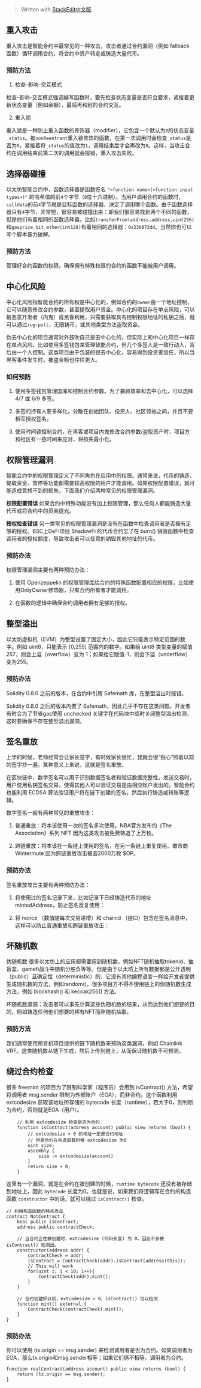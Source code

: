 


> Written with [StackEdit中文版](https://stackedit.cn/).

## 重入攻击

重入攻击是智能合约中最常见的一种攻击，攻击者通过合约漏洞（例如 fallback 函数）循环调用合约，将合约中资产转走或铸造大量代币。

### 预防方法

1. 检查-影响-交互模式

检查-影响-交互模式强调编写函数时，要先检查状态变量是否符合要求，紧接着更新状态变量（例如余额），最后再和别的合约交互。

2. 重入锁

重入锁是一种防止重入函数的修饰器（modifier），它包含一个默认为`0`的状态变量`_status`。被`nonReentrant`重入锁修饰的函数，在第一次调用时会检查`_status`是否为`0`，紧接着将`_status`的值改为`1`，调用结束后才会再改为`0`。这样，当攻击合约在调用结束前第二次的调用就会报错，重入攻击失败。

## 选择器碰撞

以太坊智能合约中，函数选择器是函数签名 `"<function name>(<function input types>)"` 的哈希值的前`4`个字节（`8`位十六进制）。当用户调用合约的函数时，`calldata`的前`4`字节就是目标函数的选择器，决定了调用哪个函数。由于函数选择器只有`4`字节，非常短，很容易被碰撞出来：即我们很容易找到两个不同的函数，但是他们有着相同的函数选择器。比如`transferFrom(address,address,uint256)`和`gasprice_bit_ether(int128)`有着相同的选择器：`0x23b872dd`。当然你也可以写个脚本暴力破解。

### 预防方法

管理好合约函数的权限，确保拥有特殊权限的合约的函数不能被用户调用。

## 中心化风险

中心化风险指智能合约的所有权是中心化的，例如合约的`owner`由一个地址控制，它可以随意修改合约参数，甚至提取用户资金。中心化的项目存在单点风险，可以被恶意开发者（内鬼）或黑客利用，只需要获取具有控制权限地址的私钥之后，就可以通过`rug-pull`，无限铸币，或其他类型方法盗取资金。

伪去中心化的项目通常对外鼓吹自己是去中心化的，但实际上和中心化项目一样存在单点风险。比如使用多签钱包来管理智能合约，但几个多签人是一致行动人，背后由一个人控制。这类项目由于包装的很去中心化，容易得到投资者信任，所以当黑客事件发生时，被盗金额也往往更大。

### 如何预防

1. 使用多签钱包管理国库和控制合约参数。为了兼顾效率和去中心化，可以选择 4/7 或 6/9 多签。

2. 多签的持有人要多样化，分散在创始团队、投资人、社区领袖之间，并且不要相互授权签名。

3. 使用时间锁控制合约，在黑客或项目内鬼修改合约参数/盗取资产时，项目方和社区有一些时间来应对，将损失最小化。

## 权限管理漏洞

智能合约中的权限管理定义了不同角色在应用中的权限。通常来说，代币的铸造、提取资金、暂停等功能都需要较高权限的用户才能调用。如果权限配置错误，就可能造成意想不到的损失。下面我们介绍两种常见的权限管理漏洞。

**权限配置错误**
如果合约中特殊功能没有加上权限管理，那么任何人都能铸造大量代币或将合约中的资金提光。

**授权检查错误**
另一类常见的权限管理漏洞是没有在函数中检查调用者是否拥有足够的授权。BSC上DeFi项目 ShadowFi 的代币合约忘了在 burn() 销毁函数中检查调用者的授权额度，导致攻击者可以任意的销毁其他地址的代币。

### 预防办法
权限管理漏洞主要有两种预防办法：

1. 使用 Openzeppelin 的权限管理库给合约的特殊函数配置相应的权限，比如使用OnlyOwner修饰器，只有合约所有者才能调用。

2. 在函数的逻辑中确保合约调用者拥有足够的授权。

## 整型溢出

以太坊虚拟机（EVM）为整型设置了固定大小，因此它只能表示特定范围的数字。例如 uint8，只能表示 [0,255] 范围内的数字。如果给 uint8 类型变量的赋值 257，则会上溢（overflow）变为 1；如果给它赋值-1，则会下溢（underflow）变为255。

### 预防办法

Solidity 0.8.0 之前的版本，在合约中引用 Safemath 库，在整型溢出时报错。

Solidity 0.8.0 之后的版本内置了 Safemath，因此几乎不存在这类问题。开发者有时会为了节省gas使用 unchecked 关键字在代码块中临时关闭整型溢出检测，这时要确保不存在整型溢出漏洞。

## 签名重放

上学的时候，老师经常会让家长签字，有时候家长很忙，我就会很“贴心”照着以前的签字抄一遍。某种意义上来说，这就是签名重放。

在区块链中，数字签名可以用于识别数据签名者和验证数据完整性。发送交易时，用户使用私钥签名交易，使得其他人可以验证交易是由相应账户发出的。智能合约也能利用 ECDSA 算法验证用户将在链下创建的签名，然后执行铸造或转账等逻辑。

数字签名一般有两种常见的重放攻击：

1. 普通重放：将本该使用一次的签名多次使用。NBA官方发布的《The Association》系列 NFT 因为这类攻击被免费铸造了上万枚。

2. 跨链重放：将本该在一条链上使用的签名，在另一条链上重复使用。做市商 Wintermute 因为跨链重放攻击被盗2000万枚 $OP。

### 预防办法

签名重放攻击主要有两种预防办法：

1. 将使用过的签名记录下来，比如记录下已经铸造代币的地址 mintedAddress，防止签名反复使用：

2. 将 nonce （数值随每次交易递增）和 chainid （链ID）包含在签名消息中，这样可以防止普通重放和跨链重放攻击：

## 坏随机数

伪随机数
很多以太坊上的应用都需要用到随机数，例如NFT随机抽取tokenId、抽盲盒、gamefi战斗中随机分胜负等等。但是由于以太坊上所有数据都是公开透明（public）且确定性（deterministic）的，它没有其他编程语言一样给开发者提供生成随机数的方法，例如random()。很多项目方不得不使用链上的伪随机数生成方法，例如 blockhash() 和 keccak256() 方法。

坏随机数漏洞：攻击者可以事先计算这些伪随机数的结果，从而达到他们想要的目的，例如铸造任何他们想要的稀有NFT而非随机抽取。

### 预防方法
我们通常使用预言机项目提供的链下随机数来预防这类漏洞，例如 Chainlink VRF。这类随机数从链下生成，然后上传到链上，从而保证随机数不可预测。

## 绕过合约检查

很多 freemint 的项目为了限制科学家（程序员）会用到 isContract() 方法，希望将调用者 msg.sender 限制为外部账户（EOA），而非合约。这个函数利用 extcodesize 获取该地址所存储的 bytecode 长度（runtime），若大于0，则判断为合约，否则就是EOA（用户）。
```
    // 利用 extcodesize 检查是否为合约
    function isContract(address account) public view returns (bool) {
        // extcodesize > 0 的地址一定是合约地址
        // 但是合约在构造函数时候 extcodesize 为0
        uint size;
        assembly {
            size := extcodesize(account)
        }
        return size > 0;
    }
```
这里有一个漏洞，就是在合约在被创建的时候，`runtime bytecode` 还没有被存储到地址上，因此 `bytecode` 长度为0。也就是说，如果我们将逻辑写在合约的构造函数 `constructor` 中的话，就可以绕过 `isContract()` 检查。

```
// 利用构造函数的特点攻击
contract NotContract {
    bool public isContract;
    address public contractCheck;

    // 当合约正在被创建时，extcodesize (代码长度) 为 0，因此不会被 isContract() 检测出。
    constructor(address addr) {
        contractCheck = addr;
        isContract = ContractCheck(addr).isContract(address(this));
        // This will work
        for(uint i; i < 10; i++){
            ContractCheck(addr).mint();
        }
    }

    // 合约创建好以后，extcodesize > 0，isContract() 可以检测
    function mint() external {
        ContractCheck(contractCheck).mint();
    }
}
```

### 预防办法
你可以使用 (tx.origin == msg.sender) 来检测调用者是否为合约。如果调用者为 EOA，那么tx.origin和msg.sender相等；如果它们俩不相等，调用者为合约。
```
function realContract(address account) public view returns (bool) {
    return (tx.origin == msg.sender);
}
```


<!--stackedit_data:
eyJoaXN0b3J5IjpbLTIwMTYyMTY5OTgsLTE0NDUzMDY5MzAsLT
E3MDM0MzcyODYsMjQ4MTExOTExLC0xNzg5MjQzNzY3LDE4OTI3
MzgwOTMsMjA4NDcxMjQ3MSwxMjc1NzkzMzI2XX0=
-->